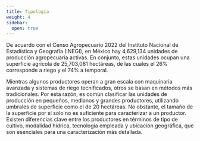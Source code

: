 ```yaml
---
title: Tipología
weight: 4
sidebar:
  open: true
---
```


De acuerdo con el Censo Agropecuario 2022 del Instituto Nacional de Estadística y Geografía (INEGI), en México hay 4,629,134 unidades de producción agropecuaria activas. En conjunto, estas unidades ocupan una superficie agrícola de 25,703,081 hectáreas, de las cuales el 26% corresponde a riego y el 74% a temporal.

Mientras algunos productores operan a gran escala con maquinaria avanzada y sistemas de riego tecnificados, otros se basan en métodos más tradicionales. Por esta razón, es común clasificar las unidades de producción en pequeños, medianos y grandes productores, utilizando umbrales de superficie como el de 20 hectáreas. No obstante, el tamaño de la superficie por sí solo no es suficiente para caracterizar a un productor. Existen diferencias clave entre los productores en términos de tipo de cultivo, modalidad hídrica, tecnología empleada y ubicación geográfica, que son esenciales para una caracterización más detallada.
